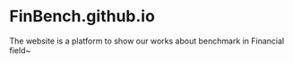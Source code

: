 # FinBench.github.io
The website is a platform to show our works about benchmark in Financial field~
